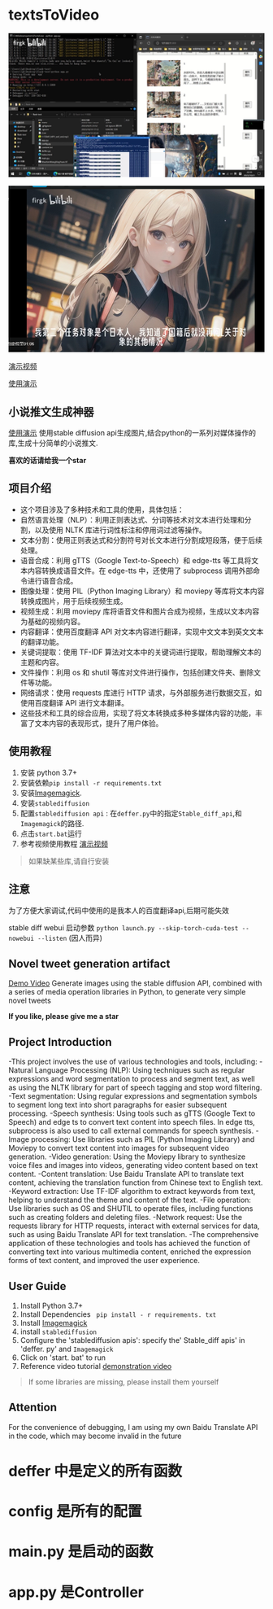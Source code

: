 # textsToVideo

![展示](./展示.png)

![展示](./展示2.png)

[演示视频](https://www.bilibili.com/video/BV1Vt4y1f7o4/)

[使用演示](https://www.bilibili.com/video/BV1Au4y1W7qz/)


## 小说推文生成神器




[使用演示](https://www.bilibili.com/video/BV1Au4y1W7qz/)
使用stable diffusion api生成图片,结合python的一系列对媒体操作的库,生成十分简单的小说推文.

**喜欢的话请给我一个star**




## 项目介绍

- 这个项目涉及了多种技术和工具的使用，具体包括：
- 自然语言处理（NLP）：利用正则表达式、分词等技术对文本进行处理和分割，以及使用 NLTK 库进行词性标注和停用词过滤等操作。
- 文本分割：使用正则表达式和分割符号对长文本进行分割成短段落，便于后续处理。
- 语音合成：利用 gTTS（Google Text-to-Speech）和 edge-tts 等工具将文本内容转换成语音文件。在 edge-tts 中，还使用了 subprocess 调用外部命令进行语音合成。
- 图像处理：使用 PIL（Python Imaging Library）和 moviepy 等库将文本内容转换成图片，用于后续视频生成。
- 视频生成：利用 moviepy 库将语音文件和图片合成为视频，生成以文本内容为基础的视频内容。
- 内容翻译：使用百度翻译 API 对文本内容进行翻译，实现中文文本到英文文本的翻译功能。
- 关键词提取：使用 TF-IDF 算法对文本中的关键词进行提取，帮助理解文本的主题和内容。
- 文件操作：利用 os 和 shutil 等库对文件进行操作，包括创建文件夹、删除文件等功能。
- 网络请求：使用 requests 库进行 HTTP 请求，与外部服务进行数据交互，如使用百度翻译 API 进行文本翻译。
- 这些技术和工具的综合应用，实现了将文本转换成多种多媒体内容的功能，丰富了文本内容的表现形式，提升了用户体验。




## 使用教程

1. 安装 python 3.7+
2. 安装依赖`pip install -r requirements.txt`
3. 安装[Imagemagick](https://blog.csdn.net/popboy29/article/details/135587838).
4. 安装`stablediffusion`
5. 配置`stablediffusion api` : 在`deffer.py`中的指定`Stable_diff_api`,和`Imagemagick`的路径.
6. 点击`start.bat`运行
7. 参考视频使用教程 [演示视频](https://www.bilibili.com/video/BV1Au4y1W7qz/)

> 如果缺某些库,请自行安装



## 注意

为了方便大家调试,代码中使用的是我本人的百度翻译api,后期可能失效

stable diff webui 启动参数 `python launch.py --skip-torch-cuda-test --nowebui --listen` (因人而异)





## Novel tweet generation artifact


[Demo Video](https://www.bilibili.com/video/BV1Au4y1W7qz/)
Generate images using the stable diffusion API, combined with a series of media operation libraries in Python, to generate very simple novel tweets

**If you like, please give me a star**




## Project Introduction

-This project involves the use of various technologies and tools, including:
-Natural Language Processing (NLP): Using techniques such as regular expressions and word segmentation to process and segment text, as well as using the NLTK library for part of speech tagging and stop word filtering.
-Text segmentation: Using regular expressions and segmentation symbols to segment long text into short paragraphs for easier subsequent processing.
-Speech synthesis: Using tools such as gTTS (Google Text to Speech) and edge ts to convert text content into speech files. In edge tts, subprocess is also used to call external commands for speech synthesis.
-Image processing: Use libraries such as PIL (Python Imaging Library) and Moviepy to convert text content into images for subsequent video generation.
-Video generation: Using the Moviepy library to synthesize voice files and images into videos, generating video content based on text content.
-Content translation: Use Baidu Translate API to translate text content, achieving the translation function from Chinese text to English text.
-Keyword extraction: Use TF-IDF algorithm to extract keywords from text, helping to understand the theme and content of the text.
-File operation: Use libraries such as OS and SHUTIL to operate files, including functions such as creating folders and deleting files.
-Network request: Use the requests library for HTTP requests, interact with external services for data, such as using Baidu Translate API for text translation.
-The comprehensive application of these technologies and tools has achieved the function of converting text into various multimedia content, enriched the expression forms of text content, and improved the user experience.




## User Guide

1. Install Python 3.7+
2. Install Dependencies ` pip install - r requirements. txt`
3. Install [Imagemagick](https://blog.csdn.net/popboy29/article/details/135587838)
4. install `stablediffusion`
5. Configure the 'stablediffusion apis': specify the' Stable_diff apis' in 'deffer. py' and `Imagemagick` 
6. Click on 'start. bat' to run
7. Reference video tutorial [demonstration video](https://www.bilibili.com/video/BV1Au4y1W7qz/)

> If some libraries are missing, please install them yourself



## Attention

For the convenience of debugging, I am using my own Baidu Translate API in the code, which may become invalid in the future



# deffer 中是定义的所有函数
# config 是所有的配置
# main.py 是启动的函数
# app.py 是Controller
